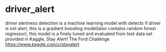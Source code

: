 # driver_alert
driver alertness detection is a machine learning model with detects if driver is not alert, this is a gradient boosting model(also contains random forest regressor), this model is a finely tuned and  evaluated from test data set provided in Kaggle, Stay Alert! The Ford Challenge https://www.kaggle.com/c/stayalert
